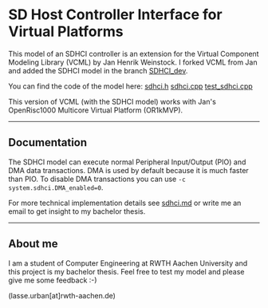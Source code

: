 # SD Host Controller Interface for Virtual Platforms

This model of an SDHCI controller is an extension for the Virtual Component Modeling Library (VCML)
by Jan Henrik Weinstock. I forked VCML from Jan and added the SDHCI model in the branch [SDHCI_dev](https://github.com/lasseUrban/vcml/tree/SDHCI_dev).

You can find the code of the model here:
[sdhci.h](https://github.com/lasseUrban/vcml/blob/SDHCI_dev/include/vcml/models/generic/sdhci.h)
[sdhci.cpp](https://github.com/lasseUrban/vcml/blob/SDHCI_dev/src/vcml/models/generic/sdhci.cpp)
[test_sdhci.cpp](https://github.com/lasseUrban/vcml/blob/SDHCI_dev/test/test_sdhci.cpp)

This version of VCML (with the SDHCI model) works with Jan's OpenRisc1000 Multicore Virtual Platform (OR1kMVP).

---
## Documentation
The SDHCI model can execute normal Peripheral Input/Output (PIO) and DMA data transactions. DMA is used by default because it is much faster than PIO. To disable DMA transactions you can use `-c system.sdhci.DMA_enabled=0`.

For more technical implementation details see [sdhci.md](https://github.com/lasseUrban/vcml/blob/SDHCI_dev/doc/models/sdhci.md) or write me an email to get insight to my bachelor thesis.

---
## About me
I am a student of Computer Engineering at RWTH Aachen University and this project is my bachelor thesis.
Feel free to test my model and please give me some feedback :-)

(lasse.urban[at]rwth-aachen.de)
